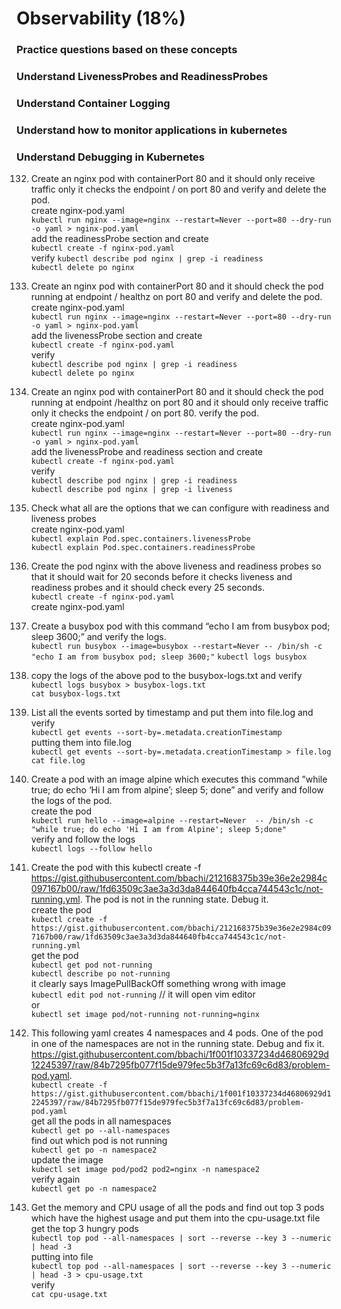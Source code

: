 # Observability (18%)  
### Practice questions based on these concepts  

### Understand LivenessProbes and ReadinessProbes  
### Understand Container Logging  
### Understand how to monitor applications in kubernetes  
### Understand Debugging in Kubernetes  

132. Create an nginx pod with containerPort 80 and it should only receive traffic only it checks the endpoint / on port 80 and verify and delete the pod.  
create nginx-pod.yaml  
`kubectl run nginx --image=nginx --restart=Never --port=80 --dry-run -o yaml > nginx-pod.yaml`  
add the readinessProbe section and create  
`kubectl create -f nginx-pod.yaml`  
verify
`kubectl describe pod nginx | grep -i readiness`  
`kubectl delete po nginx`  

133. Create an nginx pod with containerPort 80 and it should check the pod running at endpoint / healthz on port 80 and verify and delete the pod.  
create nginx-pod.yaml  
`kubectl run nginx --image=nginx --restart=Never --port=80 --dry-run -o yaml > nginx-pod.yaml`  
add the livenessProbe section and create  
`kubectl create -f nginx-pod.yaml`  
verify    
`kubectl describe pod nginx | grep -i readiness`  
`kubectl delete po nginx`  

134. Create an nginx pod with containerPort 80 and it should check the pod running at endpoint /healthz on port 80 and it should only receive traffic only it checks the endpoint / on port 80. verify the pod.  
create nginx-pod.yaml  
`kubectl run nginx --image=nginx --restart=Never --port=80 --dry-run -o yaml > nginx-pod.yaml`  
add the livenessProbe and readiness section and create  
`kubectl create -f nginx-pod.yaml`  
verify  
`kubectl describe pod nginx | grep -i readiness`  
`kubectl describe pod nginx | grep -i liveness`  


135. Check what all are the options that we can configure with readiness and liveness probes  
create nginx-pod.yaml  
`kubectl explain Pod.spec.containers.livenessProbe`  
`kubectl explain Pod.spec.containers.readinessProbe`  

136. Create the pod nginx with the above liveness and readiness probes so that it should wait for 20 seconds before it checks liveness and readiness probes and it should check every 25 seconds.  
`kubectl create -f nginx-pod.yaml`  
create nginx-pod.yaml

137. Create a busybox pod with this command “echo I am from busybox pod; sleep 3600;” and verify the logs.  
`kubectl run busybox --image=busybox --restart=Never -- /bin/sh -c "echo I am from busybox pod; sleep 3600;"` 
`kubectl logs busybox`  

138. copy the logs of the above pod to the busybox-logs.txt and verify  
`kubectl logs busybox > busybox-logs.txt`  
`cat busybox-logs.txt`  

139. List all the events sorted by timestamp and put them into file.log and verify  
`kubectl get events --sort-by=.metadata.creationTimestamp`  
putting them into file.log  
`kubectl get events --sort-by=.metadata.creationTimestamp > file.log`  
`cat file.log`  

140. Create a pod with an image alpine which executes this command ”while true; do echo ‘Hi I am from alpine’; sleep 5; done” and verify and follow the logs of the pod.  
create the pod  
`kubectl run hello --image=alpine --restart=Never  -- /bin/sh -c "while true; do echo 'Hi I am from Alpine'; sleep 5;done"`  
verify and follow the logs  
`kubectl logs --follow hello`  

141. Create the pod with this kubectl create -f https://gist.githubusercontent.com/bbachi/212168375b39e36e2e2984c097167b00/raw/1fd63509c3ae3a3d3da844640fb4cca744543c1c/not-running.yml. The pod is not in the running state. Debug it.  
create the pod  
`kubectl create -f https://gist.githubusercontent.com/bbachi/212168375b39e36e2e2984c097167b00/raw/1fd63509c3ae3a3d3da844640fb4cca744543c1c/not-running.yml`  
get the pod  
`kubectl get pod not-running`  
`kubectl describe po not-running`  
it clearly says ImagePullBackOff something wrong with image  
`kubectl edit pod not-running` // it will open vim editor  
                     or  
`kubectl set image pod/not-running not-running=nginx` 

142. This following yaml creates 4 namespaces and 4 pods. One of the pod in one of the namespaces are not in the running state. Debug and fix it. https://gist.githubusercontent.com/bbachi/1f001f10337234d46806929d12245397/raw/84b7295fb077f15de979fec5b3f7a13fc69c6d83/problem-pod.yaml.  
`kubectl create -f https://gist.githubusercontent.com/bbachi/1f001f10337234d46806929d12245397/raw/84b7295fb077f15de979fec5b3f7a13fc69c6d83/problem-pod.yaml`  
get all the pods in all namespaces  
`kubectl get po --all-namespaces`  
find out which pod is not running  
`kubectl get po -n namespace2`  
update the image   
`kubectl set image pod/pod2 pod2=nginx -n namespace2`  
verify again  
`kubectl get po -n namespace2`  

143. Get the memory and CPU usage of all the pods and find out top 3 pods which have the highest usage and put them into the cpu-usage.txt file  
get the top 3 hungry pods  
`kubectl top pod --all-namespaces | sort --reverse --key 3 --numeric | head -3`  
putting into file  
`kubectl top pod --all-namespaces | sort --reverse --key 3 --numeric | head -3 > cpu-usage.txt`  
verify  
`cat cpu-usage.txt`  

